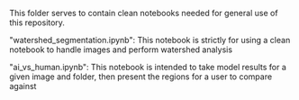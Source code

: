 This folder serves to contain clean notebooks needed for general use of this repository.

"watershed_segmentation.ipynb": This notebook is strictly for using a clean notebook to handle images and perform watershed analysis

"ai_vs_human.ipynb": This notebook is intended to take model results for a given image and folder, then present the regions for a user to compare against